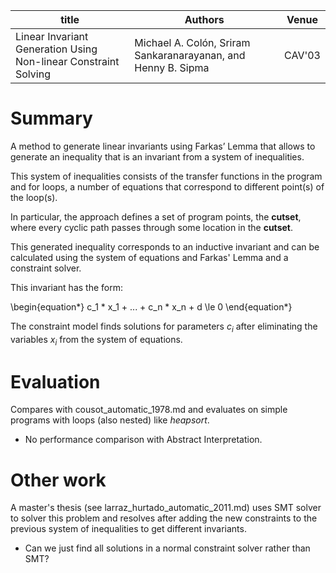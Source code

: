 | title                                                            | Authors                                                      |   Venue    |
| -----------------------------------------------------------------|--------------------------------------------------------------|------------|
|Linear Invariant Generation Using Non-linear Constraint Solving   |Michael A. Colón, Sriram Sankaranarayanan, and Henny B. Sipma | CAV'03     |



# Summary
A method to generate linear invariants using Farkas’ Lemma that allows
to generate an inequality that is an invariant from a system of inequalities.
<!--  -->
This system of inequalities consists of the transfer functions in the program
and for loops, a number of equations that correspond to different point(s) of
the loop(s).
<!--  -->
In particular, the approach defines a set of program points, the
**cutset**, where every cyclic path passes through some location
in the **cutset**.
<!--  -->
This generated inequality corresponds to an inductive invariant and
can be calculated using the system of equations and Farkas' Lemma
and a constraint solver.


This invariant has the form:

\begin{equation*}
c_1 * x_1 + ... + c_n * x_n + d \le 0
\end{equation*}


The constraint model finds solutions for parameters $c_i$ after eliminating
the variables $x_i$ from the system of equations.


# Evaluation

Compares with cousot_automatic_1978.md and evaluates on simple
programs with loops (also nested) like *heapsort*.

- No performance comparison with Abstract Interpretation.

# Other work
A master's thesis (see larraz_hurtado_automatic_2011.md) uses SMT
solver to solver this problem and resolves after adding the new
constraints to the previous system of inequalities to get different
invariants.

- Can we just find all solutions in a normal constraint solver rather
  than SMT?


